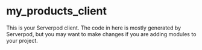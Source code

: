 # my_products_client

This is your Serverpod client. The code in here is mostly generated by
Serverpod, but you may want to make changes if you are adding modules to your
project.
